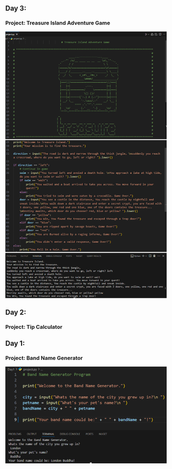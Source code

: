 <h2>Day 3:</h2> 
<h3>Project: Treasure Island Adventure Game</h3>

![Image](/ScreenShots/TreasureIsland/TreasureIsland.PNG)
![image](/ScreenShots/TreasureIsland/TreasureIslandLogic.PNG)
![image](/ScreenShots/TreasureIsland/Terminal.PNG)

<h2>Day 2:</h2> 
<h3>Project: Tip Calculator</h3>

<h2>Day 1:</h2> 
<h3>Project: Band Name Generator</h3>

![Image](Day1/BrandNameGenerator.png)

